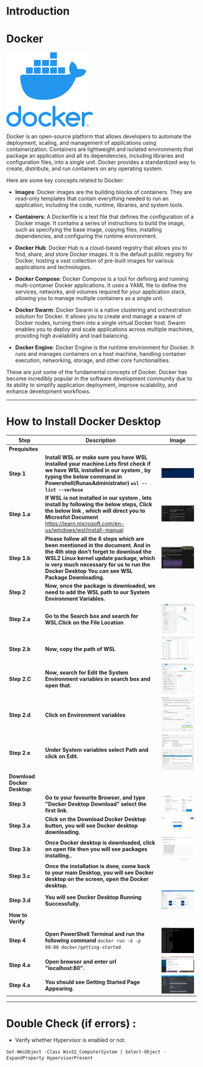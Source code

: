 # Introduction

# Docker 

![Docker](../../windows/images/Docker.png)

Docker is an open-source platform that allows developers to automate the deployment, scaling, and management of applications using containerization. Containers are lightweight and isolated environments that package an application and all its dependencies, including libraries and configuration files, into a single unit. Docker provides a standardized way to create, distribute, and run containers on any operating system.

Here are some key concepts related to Docker:

- **Images**: Docker images are the building blocks of containers. They are read-only templates that contain everything needed to run an application, including the code, runtime, libraries, and system tools.

- **Containers**: A Dockerfile is a text file that defines the configuration of a Docker image. It contains a series of instructions to build the image, such as specifying the base image, copying files, installing dependencies, and configuring the runtime environment.

- **Docker Hub**: Docker Hub is a cloud-based registry that allows you to find, share, and store Docker images. It is the default public registry for Docker, hosting a vast collection of pre-built images for various applications and technologies.

- **Docker Compose**: Docker Compose is a tool for defining and running multi-container Docker applications. It uses a YAML file to define the services, networks, and volumes required for your application stack, allowing you to manage multiple containers as a single unit.

- **Docker Swarm**: Docker Swarm is a native clustering and orchestration solution for Docker. It allows you to create and manage a swarm of Docker nodes, turning them into a single virtual Docker host. Swarm enables you to deploy and scale applications across multiple machines, providing high availability and load balancing.

- **Docker Engine**: Docker Engine is the runtime environment for Docker. It runs and manages containers on a host machine, handling container execution, networking, storage, and other core functionalities.

These are just some of the fundamental concepts of Docker. Docker has become incredibly popular in the software development community due to its ability to simplify application deployment, improve scalability, and enhance development workflows.

***

# How to Install Docker Desktop

| Step | Description | Image |
|------|-------------|-------|
| **Prequisites** | | | |
| **Step 1** | **Install WSL or make sure you have WSL Installed your machine.Lets first check if we have WSL installed in our system , by typing the below command in Powershell(RunasAdministrator)** **```wsl --list --verbose```**|![Step 1](../../windows/images/powershell.png) |
| **Step 1.a**| **If WSL is not installed in our system , lets install by following the below steps, Click the below link , which will direct you to Microsfot Document**     https://learn.microsoft.com/en-us/windows/wsl/install-manual |![Step 1.a](../../windows/images/Microsoftdoc.png) |
| **Step 1.b** | **Please follow all the 6 steps which are been mentioned in the document. And in the 4th step don’t forget to download the WSL2 Linux kernel update package, which is very much necessary for us to run the Docker Desktop You can see WSL Package Downloading.**|![Step 1.b](../../windows/images/downloading.png) |
| **Step 2** | **Now, once the package is downloaded, we need to add the WSL path to our System Environment Variables.**| |![Step 4](../../windows/images/dockerrun.png) |
| **Step 2.a**| **Go to the Search box and search for WSL.Click on the File Location**|![Step 2.a](../../windows/images/wsl.png) |
| **Step 2.b** | **Now, copy the path of WSL**|![Step 2.b](../../windows/images/path.png) |
| **Step 2.C** | **Now, search for Edit the System Environment variables in search box and open that.**|![Step 2.c](../../windows/images/sysenv.png) |
| **Step 2.d** | **Click on Environment variables**|![Step 2.d](../../windows/images/env-var.png) |
| **Step 2.e** | **Under System variables select Path and click on Edit.**|![Step 2.e](../../windows/images/edit.png) |
|     **Download Docker Desktop:**  | | | |
| **Step 3** | **Go to your favourite Browser, and type "Docker Desktop Download” select the first link.**|![Step 3](../../windows/images/Dockerdesktop.png) |
| **Step 3.a** | **Click on the Download Docker Desktop button, you will see Docker desktop downloading.**|![Step 3.a](../../windows/images/DockerOS.png) |
| **Step 3.b** | **Once Docker desktop is downloaded, click on open file then you will see packages installing..**|![Step 3.b](../../windows/images/packages.png) |
| **Step 3.c** | **Once the installation is done, come back to your main Desktop, you will see Docker desktop on the screen, open the Docker desktop.**|
| **Step 3.d** | **You will see Docker Desktop Running Successfully.**|![Step 3.c](../../windows/images/desktop.png) |
|     **How to Verify**  | | | |
| **Step 4** | **Open PowerShell Terminal and run the following command**  ```docker run -d -p 80:80 docker/getting-started```|![Step 4](../../windows/images/run.png) |
| **Step 4.a** | **Open browser and enter url "localhost:80".**|![Step 4.a](../../windows/images/local.png) |
| **Step 4.a** | **You should see Getting Started Page Appearing.**|![Step 4.b](../../windows/images/gettingstarted.png) |


***
# Double Check (if errors) : 
- Verify whether Hypervisor is enabled or not.

``` 
Get-WmiObject -Class Win32_ComputerSystem | Select-Object -ExpandProperty HypervisorPresent
``` 